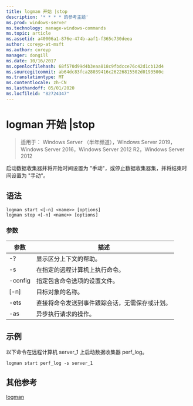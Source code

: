 ```yaml
---
title: logman 开始 |stop
description: '* * * * 的参考主题'
ms.prod: windows-server
ms.technology: manage-windows-commands
ms.topic: article
ms.assetid: a40006a1-876e-474b-aaf1-f365c730deea
author: coreyp-at-msft
ms.author: coreyp
manager: dongill
ms.date: 10/16/2017
ms.openlocfilehash: 68f570d99d4b3eaa818c9fbdcce76c42d1cb12d4
ms.sourcegitcommit: ab64dc83fca28039416c26226815502d0193500c
ms.translationtype: MT
ms.contentlocale: zh-CN
ms.lasthandoff: 05/01/2020
ms.locfileid: "82724347"
---
```

# <a name="logman-start--stop"></a>logman 开始 |stop

> 适用于： Windows Server （半年频道），Windows Server 2019，Windows Server 2016，Windows Server 2012 R2，Windows Server 2012

启动数据收集器并将开始时间设置为 "手动"，或停止数据收集器集，并将结束时间设置为 "手动"。  

## <a name="syntax"></a>语法  
```  
logman start <[-n] <name>> [options]  
logman stop <[-n] <name>> [options]  
```  
### <a name="parameters"></a>参数  

|     参数      |                                 描述                                  |
|--------------------|------------------------------------------------------------------------------|
|         -?         |                       显示区分上下文的帮助。                       |
| -s<computer name> |            在指定的远程计算机上执行命令。             |
|  -config <value>   |           指定包含命令选项的设置文件。            |
|    [-n]<name>     |                          目标对象的名称。                          |
|        -ets        | 直接将命令发送到事件跟踪会话，无需保存或计划。 |
|        -as         |               异步执行请求的操作。                |

## <a name="examples"></a>示例  
以下命令在远程计算机 server_1 上启动数据收集器 perf_log。  
```  
logman start perf_log -s server_1  
```  
## <a name="additional-references"></a>其他参考  
[logman](logman.md)  
